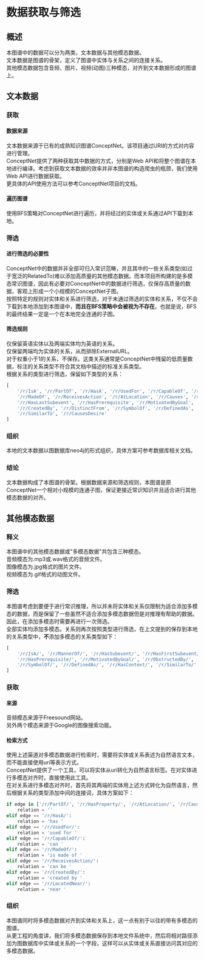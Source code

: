 # 数据获取与筛选
## 概述
本图谱中的数据可以分为两类，文本数据与其他模态数据。  
文本数据是图谱的骨架，定义了图谱中实体与关系之间的连接关系。  
其他模态数据包含音频、图片、视频(动图)三种模态，对齐到文本数据形成的图谱上。  


## 文本数据
### 获取
#### 数据来源
文本数据来源于已有的成熟知识图谱ConceptNet。该项目通过URI的方式对内容进行管理。  
ConceptNet提供了两种获取其中数据的方式，分别是Web API和将整个图谱在本地进行编译。考虑到获取文本数据的效率并非本图谱的构造爬虫的瓶颈，我们使用Web API进行数据获取。  
更具体的API使用方法可以参考ConceptNet项目的文档。  
#### 遍历图谱
使用BFS策略对ConceptNet进行遍历，并将经过的实体或关系通过API下载到本地。  
### 筛选
#### 进行筛选的必要性
ConceptNet中的数据并非全部可归入常识范畴，并且其中的一些关系类型(如过于宽泛的RelatedTo)难以添加高质量的其他模态数据。而本项目所构建的是多模态常识图谱，因此有必要对ConceptNet中的数据进行筛选，仅保存高质量的数据，客观上形成一个小规模的ConceptNet子图。  
按照特定的规则对实体和关系进行筛选，对于未通过筛选的实体和关系，不仅不会下载到本地添加到本图谱中，**而且在BFS策略中会被视为不存在**。也就是说，BFS的最终结果一定是一个在本地完全连通的子图。  
#### 筛选规则
仅保留英语实体以及两端实体均为英语的关系。  
仅保留两端均为实体的关系，从而排除ExternalURL。  
对于权重小于1的关系，不保存。这类关系通常是ConceptNet中残留的低质量数据，标注的关系类型不符合其文档中描述的标准关系类型。  
根据关系的类型进行筛选，保留如下类型的关系：  
```python
[
	'/r/IsA', '/r/PartOf', '/r/HasA', '/r/UsedFor', '/r/CapableOf', '/r/HasProperty', '/r/MannerOf',
	'/r/MadeOf', '/r/ReceivesAction', '/r/AtLocation', '/r/Causes', '/r/HasSubevent', '/r/HasFirstSubevent',
	'/r/HasLastSubevent', '/r/HasPrerequisite', '/r/MotivatedByGoal', '/r/ObstructedBy', '/r/Desires',
	'/r/CreatedBy', '/r/DistinctFrom', '/r/SymbolOf', '/r/DefinedAs', '/r/LocatedNear', '/r/HasContext',
	'/r/SimilarTo', '/r/CausesDesire'
]
```
### 组织
本地的文本数据以图数据库neo4j的形式组织，具体方案可参考数据库相关文档。  
### 结论
文本数据构成了本图谱的骨架。根据数据来源和筛选规则，本图谱是原ConceptNet一个相对小规模的连通子图，保证更接近常识知识并且适合进行其他模态数据的对齐。  


## 其他模态数据
### 释义
本图谱中的其他模态数据或"多模态数据"共包含三种模态。  
音频模态为.mp3或.wav格式的音频文件。  
图像模态为.jpg格式的图片文件。  
视频模态为.gif格式的动图文件。  
### 筛选
本图谱考虑到要便于进行常识推理，所以并未将实体和关系仅限制为适合添加多模态的数据，而是保留了一些虽然不适合添加多模态数据但是对推理有帮助的数据。因此，在添加多模态时需要再进行一次筛选。  
全部实体均添加多模态。关系则再次按照类型进行筛选，在上文提到的保存到本地的关系类型中，**不**添加多模态的关系类型如下：  
```python
[
	'/r/IsA/', '/r/MannerOf/', '/r/HasSubevent/', '/r/HasFirstSubevent/', '/r/HasLastSubevent/',
	'/r/HasPrerequisite/', '/r/MotivatedByGoal/', '/r/ObstructedBy/', '/r/Desires/', '/r/DistinctFrom/',
	'/r/SymbolOf/', '/r/DefinedAs/', '/r/HasContext/', '/r/SimilarTo/', '/r/CausesDesire/', '/r/NotDesires/'
]
```
### 获取
#### 来源
音频模态来源于Freesound网站。  
另外两个模态来源于Google的图像搜索功能。  
#### 检索方式
使用上述渠道对多模态数据进行检索时，需要将实体或关系表述为自然语言文本，而不能直接使用uri等表示方式。  
ConceptNet提供了一个工具，可以将实体从uri转化为自然语言标签。在对实体进行多模态对齐时，直接使用此工具。  
在对关系进行多模态对齐时，首先将其两端的实体用上述方式转化为自然语言，然后根据关系的类型添加中间的连接词，具体方案如下：  
```python
if edge in ['/r/PartOf/', '/r/HasProperty/', '/r/AtLocation/', '/r/Causes/']:
	relation = ''
elif edge == '/r/HasA/':
	relation = 'has '
elif edge == '/r/UsedFor/':
	relation = 'used for '
elif edge == '/r/CapableOf/':
	relation = 'can '
elif edge == '/r/MadeOf/':
	relation = 'is made of '
elif edge == '/r/ReceivesAction/':
	relation = 'can be '
elif edge == '/r/CreatedBy/':
	relation = 'created by '
elif edge == '/r/LocatedNear/':
	relation = 'near '
```
### 组织
本图谱同时将多模态数据对齐到实体和关系上，这一点有别于以往的带有多模态的图谱。  
从更工程的角度讲，我们将多模态数据保存到本地文件系统中，然后将相对路径添加为图数据库中实体或关系的一个字段，这样可以从实体或关系直接访问其对应的多模态数据。  

